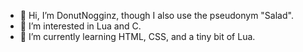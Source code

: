 - 👋 Hi, I’m DonutNogginz, though I also use the pseudonym "Salad".
- 👀 I’m interested in Lua and C.
- 🌱 I’m currently learning HTML, CSS, and a tiny bit of Lua.

<!---
DonutNogginz-GitHub/DonutNogginz-GitHub is a ✨ special ✨ repository because its `README.md` (this file) appears on your GitHub profile.
You can click the Preview link to take a look at your changes.
--->
